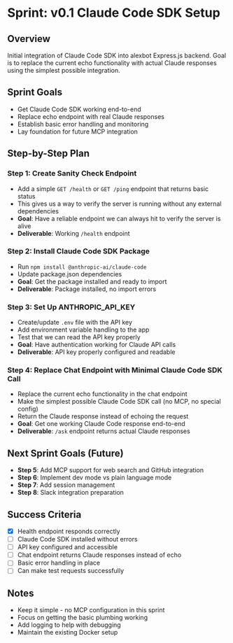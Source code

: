 # Sprint: v0.1 Claude Code SDK Setup

## Overview

Initial integration of Claude Code SDK into alexbot Express.js backend. Goal is to replace the current echo functionality with actual Claude responses using the simplest possible integration.

## Sprint Goals

- Get Claude Code SDK working end-to-end
- Replace echo endpoint with real Claude responses
- Establish basic error handling and monitoring
- Lay foundation for future MCP integration

## Step-by-Step Plan

### **Step 1: Create Sanity Check Endpoint**

- Add a simple `GET /health` or `GET /ping` endpoint that returns basic status
- This gives us a way to verify the server is running without any external dependencies
- **Goal**: Have a reliable endpoint we can always hit to verify the server is alive
- **Deliverable**: Working `/health` endpoint

### **Step 2: Install Claude Code SDK Package**

- Run `npm install @anthropic-ai/claude-code`
- Update package.json dependencies
- **Goal**: Get the package installed and ready to import
- **Deliverable**: Package installed, no import errors

### **Step 3: Set Up ANTHROPIC_API_KEY**

- Create/update `.env` file with the API key
- Add environment variable handling to the app
- Test that we can read the API key properly
- **Goal**: Have authentication working for Claude API calls
- **Deliverable**: API key properly configured and readable

### **Step 4: Replace Chat Endpoint with Minimal Claude Code SDK Call**

- Replace the current echo functionality in the chat endpoint
- Make the simplest possible Claude Code SDK call (no MCP, no special config)
- Return the Claude response instead of echoing the request
- **Goal**: Get one working Claude Code response end-to-end
- **Deliverable**: `/ask` endpoint returns actual Claude responses

## Next Sprint Goals (Future)

- **Step 5**: Add MCP support for web search and GitHub integration
- **Step 6**: Implement dev mode vs plain language mode
- **Step 7**: Add session management
- **Step 8**: Slack integration preparation

## Success Criteria

- [x] Health endpoint responds correctly
- [ ] Claude Code SDK installed without errors
- [ ] API key configured and accessible
- [ ] Chat endpoint returns Claude responses instead of echo
- [ ] Basic error handling in place
- [ ] Can make test requests successfully

## Notes

- Keep it simple - no MCP configuration in this sprint
- Focus on getting the basic plumbing working
- Add logging to help with debugging
- Maintain the existing Docker setup

